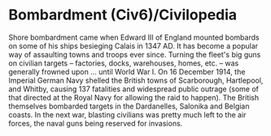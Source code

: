 # Bombardment (Civ6)/Civilopedia

Shore bombardment came when Edward III of England mounted bombards on some of his ships besieging Calais in 1347 AD. It has become a popular way of assaulting towns and troops ever since. Turning the fleet's big guns on civilian targets – factories, docks, warehouses, homes, etc. – was generally frowned upon ... until World War I. On 16 December 1914, the Imperial German Navy shelled the British towns of Scarborough, Hartlepool, and Whitby, causing 137 fatalities and widespread public outrage (some of that directed at the Royal Navy for allowing the raid to happen). The British themselves bombarded targets in the Dardanelles, Salonika and Belgian coasts. In the next war, blasting civilians was pretty much left to the air forces, the naval guns being reserved for invasions.